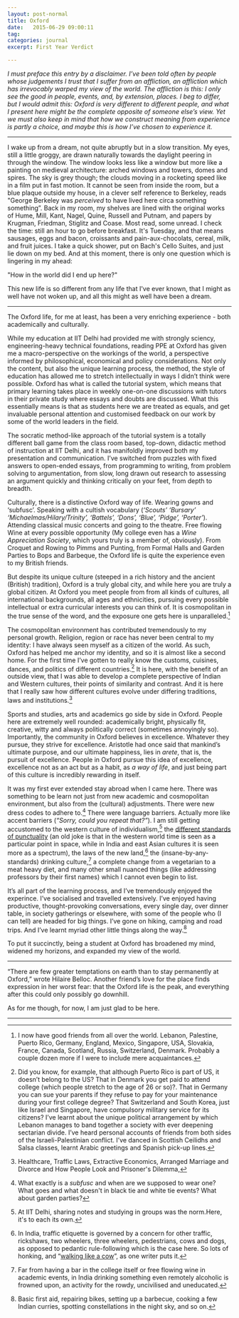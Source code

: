 ```yaml
---
layout: post-normal
title: Oxford
date:   2015-06-29 09:00:11
tag: 
categories: journal
excerpt: First Year Verdict

---
```


*I must preface this entry by a disclaimer. I’ve been told often by people whose judgements I trust that I suffer from an affliction, an affliction which has irrevocably warped my view of the world. The affliction is this: I only see the good in people, events, and, by extension, places. I beg to differ, but I would admit this: Oxford is very different to different people, and what I present here might be the complete opposite of someone else’s view. Yet we must also keep in mind that how we construct meaning from experience is partly a choice, and maybe this is how I’ve chosen to experience it.*

***


I wake up from a dream, not quite abruptly but in a slow transition.  My eyes, still a little groggy, are drawn naturally towards the daylight peering in through the window. The window looks less like a window but more like a painting on medieval architecture: arched windows and towers, domes and spires. The sky is grey though; the clouds moving in a rocketing speed like in a film put in fast motion. It cannot be seen from inside the room, but a blue plaque outside my house, in a clever self reference to Berkeley, reads "George Berkeley was *perceived* to have lived here circa something something”. Back in my room, my shelves are lined with the original works of Hume, Mill, Kant, Nagel, Quine, Russell and Putnam, and papers by Krugman, Friedman, Stiglitz and Coase. Most read, some unread. I check the time: still an hour to go before breakfast. It's Tuesday, and that means sausages, eggs and bacon, croissants and pain-aux-chocolats, cereal, milk, and fruit juices. I take a quick shower, put on Bach's Cello Suites, and just lie down on my bed. And at this moment,  there is only one question which is lingering in my ahead:

"How in the world did I end up here?"

This new life is so different from any life that I've ever known, that I might as well have not woken up, and all this might as well  have been a dream.

***

The Oxford life, for me at least, has been a very enriching experience - both academically and culturally. 

While my education at IIT Delhi had provided me with strongly sciency, engineering-heavy technical foundations,  reading PPE at Oxford has given me a macro-perspective on the workings of the world, a perspective informed by philosophical, economical and policy considerations.  Not only the content, but also the unique learning process, the method, the style of education has allowed me to stretch intellectually in ways I didn’t think were possible.  Oxford has what is called the tutorial system, which means that primary learning takes place in weekly one-on-one discussions with tutors in their private study where essays and doubts are discussed. What this essentially means is that as students here we are treated as equals, and get invaluable personal attention and customised feedback on our work by some of the world leaders in the field.

The socratic method-like approach of the tutorial system is a totally different ball game from the class room based, top-down, didactic method of instruction at IIT Delhi, and it has manifoldly improved both my presentation and communication.  I’ve switched from puzzles with fixed answers to open-ended essays, from programming to writing, from problem solving to argumentation, from slow, long drawn out research to assessing an argument quickly and thinking critically on your feet, from depth to breadth.  

Culturally, there is a distinctive Oxford way of life. Wearing gowns and ‘subfusc’. Speaking with a cultish vocabulary (*‘Scouts’ ‘Bursary’ ‘Michaelmas/Hilary/Trinity’, ‘Battels’, ‘Dons’, ‘Blue’, ‘Pidge’, ‘Porter’*). Attending classical music concerts and going to the theatre. Free flowing Wine at every possible opportunity (My college even has a *Wine Appreciation Society*, which yours truly is a member of, obviously). From Croquet and Rowing to Pimms and Punting, from Formal Halls and Garden Parties to Bops and Barbeque, the Oxford life is quite the experience even to my British friends. 

But despite its unique culture (steeped in a rich history and the ancient (British) tradition), Oxford is a truly global city, and while here you are truly a global citizen. At Oxford you meet people from from all kinds of cultures, all international backgrounds, all ages and ethnicities, pursuing every possible intellectual or extra curricular interests you can think of. It is cosmopolitan in the true sense of the word, and the exposure one gets here is unparalleled.[^friends]

[^friends]: I now have good friends from all over the world. Lebanon, Palestine, Puerto Rico, Germany, England, Mexico, Singapore, USA, Slovakia, France, Canada, Scotland, Russia, Switzerland, Denmark. Probably a couple dozen more if I were to include mere acquaintances.


The cosmopolitan environment has contributed tremendously to my personal growth.  Religion, region or race has never been central to my identity: I have always seen myself as a citizen of the world. As such, Oxford has helped me anchor my identity, and so it is almost like a second home.  For the first time I’ve gotten to really know the customs, cuisines, dances, and politics of different countries.[^cosmopolitan] It is here, with the benefit of an outside view, that I was able to develop a complete perspective of Indian and Western cultures, their points of similarity and contrast. And it is here that I really saw how different cultures evolve under differing traditions, laws and institutions.[^institutions]

[^institutions]: Healthcare, Traffic Laws, Extractive Economics, Arranged Marriage and Divorce and How People Look and Prisoner's Dilemma, 


[^cosmopolitan]: Did you know, for example, that although Puerto Rico is part of US, it doesn’t belong to the US? That in Denmark you get paid to attend college (which people stretch to the age of 26 or so)?.  That in Germany you can sue your parents if they refuse to pay for your maintenance during your first college degree? That Switzerland and South Korea, just like Israel and Singapore, have compulsory military service for its citizens? I’ve learnt about the unique political arrangement by which Lebanon manages to band together a society with ever deepening sectarian divide. I’ve heard personal accounts of friends from both sides of the Israeli-Palestinian conflict. I’ve danced in Scottish Ceilidhs and Salsa classes, learnt Arabic greetings and Spanish pick-up lines.

Sports and studies, arts and academics go side by side in Oxford. People here are extremely well rounded: academically bright, physically fit, creative, witty and always politically correct (sometimes  annoyingly so). Importantly, the community in Oxford believes in excellence. Whatever they pursue, they strive for excellence. Aristotle had once said that mankind’s ultimate purpose, and our ultimate happiness, lies in *arete*, that is, the pursuit of excellence. People in Oxford pursue this idea of excellence, excellence not as an act but as a habit, as *a way of life*, and just being part of this culture is incredibly rewarding in itself. 

It was my first ever extended stay abroad when I came here. There was something to be learn not just from new academic and cosmopolitan environment, but also from the (cultural) adjustments. There were new dress codes to adhere to.[^subfusc] There were language barriers. Actually more like accent barriers (*“Sorry, could you repeat that?”*). I am still getting accustomed to the western culture of individualism,[^individualism] the [different standards of punctuality](http://www.businessinsider.com/how-different-cultures-understand-time-2014-5?IR=T) (an old joke is that in the western world time is seen as a particular point in space, while in India and east Asian cultures it is seen more as a spectrum), the laws of the new land,[^laws] the (insane-by-any-standards) drinking culture,[^driking] a complete change from a vegetarian to a meat heavy diet, and many other small nuanced things (like addressing professors by their first names) which I cannot even begin to list. 

[^individualism]: At IIT Delhi, sharing notes and studying in groups was the norm.Here, it's to each its own.

[^subfusc]: What exactly is a *subfusc* and when are we supposed to wear one? What goes and what doesn't in black tie and white tie events? What about garden parties?

[^laws]: In India, traffic etiquette  is governed by a concern for other traffic, rickshaws, two wheelers, three wheelers, pedestrians, cows and dogs, as opposed to pedantic rule-following which is the case here.  So lots of honking, and “[walking like a cow](http://www.economist.com/whichmba/mba-diary-walk-cow)”, as one writer puts it.

[^driking]: Far from having a bar in the college itself or free flowing wine in academic events, in India drinking something even remotely alcoholic is frowned upon, an activity for the rowdy, uncivilised and uneducated. 

It’s all part of the learning process, and I’ve tremendously enjoyed the experince. I’ve socialised and travelled extensively.  I’ve enjoyed having productive, thought-provoking conversations, every single day, over dinner table, in society gatherings or elsewhere, with some of the people who (I can tell) are headed for big things. I’ve gone on hiking, camping and road trips. And I’ve learnt myriad other little things along the way.[^learnt]

[^learnt]: Basic first aid, repairing bikes, setting up a barbecue, cooking a few Indian curries, spotting constellations in the night sky, and so on.

To put it succinctly, being a student at Oxford has broadened my mind, widened my horizons, and expanded my view of the world. 

***

“There are few greater temptations on earth than to stay permanently at Oxford,” wrote Hilaire Belloc. Another friend’s love for the place finds expression in her worst fear: that the Oxford life is the peak, and everything after this could only possibly go downhill. 

As for me though, for now, I am just glad to be here. 

***

